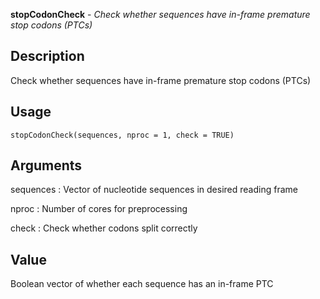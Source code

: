 **stopCodonCheck** - *Check whether sequences have in-frame premature stop codons (PTCs)*

Description
--------------------

Check whether sequences have in-frame premature stop codons (PTCs)


Usage
--------------------
```
stopCodonCheck(sequences, nproc = 1, check = TRUE)
```

Arguments
-------------------

sequences
:   Vector of nucleotide sequences in desired reading frame

nproc
:   Number of cores for preprocessing

check
:   Check whether codons split correctly




Value
-------------------

Boolean vector of whether each sequence has an in-frame PTC









